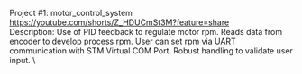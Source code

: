 Project #1: motor_control_system \
https://youtube.com/shorts/Z_HDUCmSt3M?feature=share \
Description: Use of PID feedback to regulate motor rpm. Reads data from encoder to develop process rpm. User can set rpm via UART communication with STM Virtual COM Port.
Robust handling to validate user input. \
